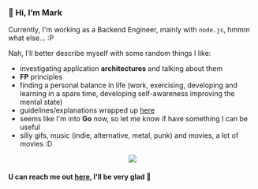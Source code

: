 ### 👋 Hi, I’m Mark

Currently, I'm working as a Backend Engineer, mainly with `node.js`, hmmm what else... :P

Nah, I'll better describe myself with some random things I like:
- investigating application <strong>architectures</strong> and talking about them
- <strong>FP</strong> principles
- finding a personal balance in life (work, exercising, developing and learning in a spare time, developing self-awareness improving the mental state)
- guidelines/explanations wrapped up [here](https://github.com/Sairyss/domain-driven-hexagon)
- seems like I'm into <strong>Go</strong> now, so let me know if have something I can be useful
- silly gifs, music (indie, alternative, metal, punk) and movies, a lot of movies :D

<p align="center">
  <img src="https://user-images.githubusercontent.com/16325810/204153803-d86c2deb-5833-4954-b4a4-ee184211b239.gif" />
</p>


#### U can reach me out [here](https://www.linkedin.com/in/mark-tsiareshka/), I'll be very glad 🦊


